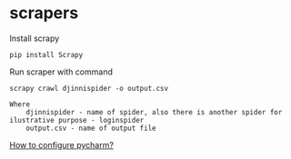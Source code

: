 # scrapers

Install scrapy

    pip install Scrapy
    
Run scraper with command

    scrapy crawl djinnispider -o output.csv
    
    Where
        djinnispider - name of spider, also there is another spider for ilustrative purpose - loginspider
        output.csv - name of output file
[How to configure pycharm?](https://medium.com/@andriyandrunevchyn/run-scrapy-project-in-pycharm-af93caa543b4)
